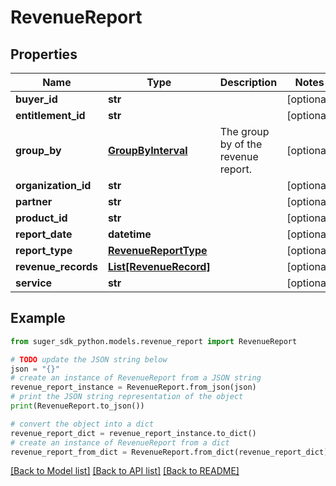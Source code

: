 # RevenueReport


## Properties

Name | Type | Description | Notes
------------ | ------------- | ------------- | -------------
**buyer_id** | **str** |  | [optional] 
**entitlement_id** | **str** |  | [optional] 
**group_by** | [**GroupByInterval**](GroupByInterval.md) | The group by of the revenue report. | [optional] 
**organization_id** | **str** |  | [optional] 
**partner** | **str** |  | [optional] 
**product_id** | **str** |  | [optional] 
**report_date** | **datetime** |  | [optional] 
**report_type** | [**RevenueReportType**](RevenueReportType.md) |  | [optional] 
**revenue_records** | [**List[RevenueRecord]**](RevenueRecord.md) |  | [optional] 
**service** | **str** |  | [optional] 

## Example

```python
from suger_sdk_python.models.revenue_report import RevenueReport

# TODO update the JSON string below
json = "{}"
# create an instance of RevenueReport from a JSON string
revenue_report_instance = RevenueReport.from_json(json)
# print the JSON string representation of the object
print(RevenueReport.to_json())

# convert the object into a dict
revenue_report_dict = revenue_report_instance.to_dict()
# create an instance of RevenueReport from a dict
revenue_report_from_dict = RevenueReport.from_dict(revenue_report_dict)
```
[[Back to Model list]](../README.md#documentation-for-models) [[Back to API list]](../README.md#documentation-for-api-endpoints) [[Back to README]](../README.md)



